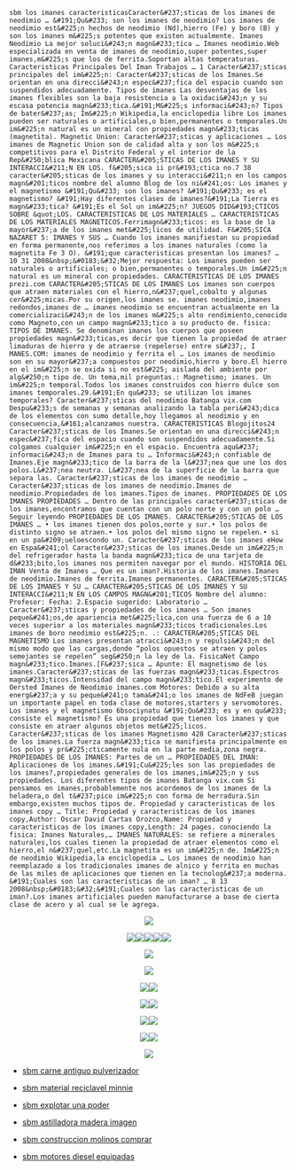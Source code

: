 
```
sbm los imanes caracteristicasCaracter&#237;sticas de los imanes de neodimio … &#191;Qu&#233; son los imanes de neodimio? Los imanes de neodimio est&#225;n hechos de neodimio (Nd),hierro (Fe) y boro (B) y son los imanes m&#225;s potentes que existen actualmente. Imanes Neodimio La mejor soluci&#243;n magn&#233;tica … Imanes neodimio.Web especializada en venta de imanes de neodimio,super potentes,super imanes,m&#225;s que los de ferrita.Soportan altas temperaturas. Caracteristicas Principales Del Iman Trabajos … 1 Caracter&#237;sticas principales del im&#225;n: Caracter&#237;sticas de los Imanes.Se orientan en una direcci&#243;n espec&#237;fica del espacio cuando son suspendidos adecuadamente. Tipos de imanes Las desventajas de los imanes flexibles son la baja resistencia a la oxidaci&#243;n y su escasa potencia magn&#233;tica.&#191;M&#225;s informaci&#243;n? Tipos de bater&#237;as; Im&#225;n Wikipedia,la enciclopedia libre Los imanes pueden ser naturales o artificiales,o bien,permanentes o temporales.Un im&#225;n natural es un mineral con propiedades magn&#233;ticas (magnetita). Magnetic Union: Caracter&#237;sticas y aplicaciones … Los imanes de Magnetic Union son de calidad alta y son los m&#225;s competitivos para el Distrito Federal y el interior de la Rep&#250;blica Mexicana CARACTER&#205;STICAS DE LOS IMANES Y SU INTERACCI&#211;N EN LOS. f&#205;sica ii pr&#193;ctica no.7 38 caracter&#205;sticas de los imanes y su interacci&#211;n en los campos magn&#201;ticos nombre del alumno Blog de los ni&#241;os: Los imanes y el magnetismo &#191;Qu&#233; son los imanes? &#191;Qu&#233; es el magnetismo? &#191;Hay diferentes clases de imanes?&#191;La Tierra es magn&#233;tica? &#191;Es el Sol un im&#225;n? JUEGOS DID&#193;CTICOS SOBRE &quot;LOS. CARACTERISTICAS DE LOS MATERIALES … CARACTERISTICAS DE LOS MATERIALES MAGNETICOS.Ferrimagn&#233;ticos: es la base de la mayor&#237;a de los imanes met&#225;licos de utilidad. F&#205;SICA NAZARET 5: IMANES Y SUS … Cuando los imanes manifiestan su propiedad en forma permanente,nos referimos a los imanes naturales (como la magnetita Fe 3 O). &#191;que caracteristicas presentan los imanes? … 10 31 2008&nbsp;&#0183;&#32;Mejor respuesta: Los imanes pueden ser naturales o artificiales; o bien,permanentes o temporales.Un im&#225;n natural es un mineral con propiedades. CARACTERISTICAS DE LOS IMANES prezi.com CARACTER&#205;STICAS DE LOS IMANES Los imanes son cuerpos que atraen materiales con el hierro,n&#237;quel,cobalto y algunas cer&#225;micas.Por su origen,los imanes se. imanes neodimio,imanes redondos,imanes de … imanes neodimio se encuentran actualmente en la comercializaci&#243;n de los imanes m&#225;s alto rendimiento,conocido como Magneto,con un campo magn&#233;tico a su producto de. fisica: TIPOS DE IMANES. Se denominan imanes los cuerpos que poseen propiedades magn&#233;ticas,es decir que tienen la propiedad de atraer limaduras de hierro y de atraerse (repelerse) entre s&#237;, I MANES.COM: imanes de neodimio y ferrita el … Los imanes de neodimio son en su mayor&#237;a compuestos por neodimio,hierro y boro.El hierro en el im&#225;n se oxida si no est&#225; aislada del ambiente por alg&#250;n tipo de. Un tema,mil preguntas.: Magnetismo; imanes. Un im&#225;n temporal.Todos los imanes construidos con hierro dulce son imanes temporales.29.&#191;En qu&#233; se utilizan los imanes temporales? Caracter&#237;sticas del neodimio Batanga vix.com Despu&#233;s de semanas y semanas analizando la tabla peri&#243;dica de los elementos con sumo detalle,hoy llegamos al neodimio y en consecuencia,&#161;alcanzamos nuestra. CARACTERISTICAS Blogojitos24 Caracter&#237;sticas de los Imanes.Se orientan en una direcci&#243;n espec&#237;fica del espacio cuando son suspendidos adecuadamente.Si colgamos cualquier im&#225;n en el espacio. Encuentra aqu&#237; informaci&#243;n de Imanes para tu … Informaci&#243;n confiable de Imanes.Eje magn&#233;tico de la barra de la l&#237;nea que une los dos polos.L&#237;nea neutra. L&#237;nea de la superficie de la barra que separa las. Caracter&#237;sticas de los imanes de neodimio … Caracter&#237;sticas de los imanes de neodimio.Imanes de neodimio.Propiedades de los imanes.Tipos de imanes. PROPIEDADES DE LOS IMANES PROPIEDADES … Dentro de las principales caracter&#237;sticas de los imanes,encontramos que cuentan con un polo norte y con un polo … Seguir leyendo PROPIEDADES DE LOS IMANES. CARACTER&#205;STICAS DE LOS IMANES … • los imanes tienen dos polos,norte y sur.• los polos de distinto signo se atraen.• los polos del mismo signo se repelen.• si en un pa&#209;ueloescondo un. Caracter&#237;sticas de los imanes eHow en Espa&#241;ol Caracter&#237;sticas de los imanes.Desde un im&#225;n del refrigerador hasta la banda magn&#233;tica de una tarjeta de d&#233;bito,los imanes nos permiten navegar por el mundo. HISTORIA DEL IMAN Venta de Imanes … Que es un iman?.Historia de los imanes.Imanes de neodimio.Imanes de ferrita.Imanes permanentes. CARACTER&#205;STICAS DE LOS IMANES Y SU … CARACTER&#205;STICAS DE LOS IMANES Y SU INTERACCI&#211;N EN LOS CAMPOS MAGN&#201;TICOS Nombre del alumno: Profesor: Fecha: 2.Espacio sugerido: Laboratorio … Caracter&#237;sticas y propiedades de los imanes … Son imanes peque&#241;os,de apariencia met&#225;lica,con una fuerza de 6 a 10 veces superior a los materiales magn&#233;ticos tradicionales.Los imanes de boro neodimio est&#225;n. .: CARACTER&#205;STICAS DEL MAGNETISMO Los imanes presentan atracci&#243;n y repulsi&#243;n del mismo modo que las cargas,donde “polos opuestos se atraen y polos semejantes se repelen” seg&#250;n la ley de la. FisicaNet Campo magn&#233;tico.Imanes.[F&#237;sica … Apunte: El magnetismo de los imanes.Caracter&#237;sticas de las fuerzas magn&#233;ticas.Espectros magn&#233;ticos.Intensidad del campo magn&#233;tico.El experimento de Oersted Imanes de Neodimio imanes.com Motores: Debido a su alta energ&#237;a y su peque&#241;o tama&#241;o los imanes de NdFeB juegan un importante papel en toda clase de motores,starters y servomotores. Los imanes y el magnetismo 6bsociynatu &#191;Qu&#233; es y en qu&#233; consiste el magnetismo? Es una propiedad que tienen los imanes y que consiste en atraer algunos objetos met&#225;licos. Caracter&#237;sticas de los imanes Magnetismo 428 Caracter&#237;sticas de los imanes.La fuerza magn&#233;tica se manifiesta principalmente en los polos y pr&#225;cticamente nula en la parte media,zona negra. PROPIEDADES DE LOS IMANES: Partes de un … PROPIEDADES DEL IMAN: Aplicaciones de los imanes.&#191;Cu&#225;les son las propiedades de los imanes?,propiedades generales de los imanes,im&#225;n y sus propiedades. Los diferentes tipos de imanes Batanga vix.com Si pensamos en imanes,probablemente nos acordemos de los imanes de la heladera,o del t&#237;pico im&#225;n con forma de herradura.Sin embargo,existen muchos tipos de. Propiedad y caracteristicas de los imanes copy … Title: Propiedad y caracteristicas de los imanes copy,Author: Oscar David Cartas Orozco,Name: Propiedad y caracteristicas de los imanes copy,Length: 24 pages. conociendo la fisica: Imanes Naturales,… IMANES NATURALES: se refiere a minerales naturales,los cuales tienen la propiedad de atraer elementos como el hierro,el n&#237;quel,etc.La magnetita es un im&#225;n de. Im&#225;n de neodimio Wikipedia,la enciclopedia … Los imanes de neodimio han reemplazado a los tradicionales imanes de alnico y ferrita en muchas de las miles de aplicaciones que tienen en la tecnolog&#237;a moderna. &#191;Cuales son las caracteristicas de un iman? … 8 13 2008&nbsp;&#0183;&#32;&#191;Cuales son las caracteristicas de un iman?.Los imanes artificiales pueden manufacturarse a base de cierta clase de acero y al cual se le agrega. 
```

<div align="center">

<a href="https://es-crusher.shibang-china.com/github&k=sbm+los+imanes+caracteristicas"><img src="https://static.shibang-china.com/es/crusher/logo.jpg"></a>

<a href="https://es-crusher.shibang-china.com/github&k=sbm+los+imanes+caracteristicas"><img src="https://static.shibang-china.com/es/crusher/index.jpg"></a><a href="https://es-crusher.shibang-china.com/material.htmlgithub&k=sbm+los+imanes+caracteristicas"><img src="https://static.shibang-china.com/es/crusher/material.jpg"></a><a href="https://es-crusher.shibang-china.com/application.htmlgithub&k=sbm+los+imanes+caracteristicas"><img src="https://static.shibang-china.com/es/crusher/application.jpg"></a><a href="https://es-crusher.shibang-china.com/aboutus.htmlgithub&k=sbm+los+imanes+caracteristicas"><img src="https://static.shibang-china.com/es/crusher/aboutus.jpg"></a><a href="https://es-crusher.shibang-china.com/contact.htmlgithub&k=sbm+los+imanes+caracteristicas"><img src="https://static.shibang-china.com/es/crusher/contact.jpg"></a>

<a href="https://es-crusher.shibang-china.com/github&k=sbm+los+imanes+caracteristicas"><img src="https://static.shibang-china.com/es/crusher/banner.jpg"></a>

<a href="https://swt.shibang-china.com/github&k=sbm+los+imanes+caracteristicas"><img src="https://static.shibang-china.com/es/crusher/text.jpg"></a>

<a href="https://swt.shibang-china.com/github&k=sbm+los+imanes+caracteristicas"><img src="https://static.shibang-china.com/es/crusher/chat.jpg"></a><a href="https://es-crusher.shibang-china.com/contact.htmlgithub&k=sbm+los+imanes+caracteristicas"><img src="https://static.shibang-china.com/es/crusher/message.jpg"></a>

<a href="https://es-crusher.shibang-china.com/products/pe.htmlgithub&k=sbm+los+imanes+caracteristicas"><img src="https://static.shibang-china.com/es/crusher/pe.jpg"></a><a href="https://es-crusher.shibang-china.com/products/pf.htmlgithub&k=sbm+los+imanes+caracteristicas"><img src="https://static.shibang-china.com/es/crusher/pf.jpg"></a>

<a href="https://es-crusher.shibang-china.com/products/hpt.htmlgithub&k=sbm+los+imanes+caracteristicas"><img src="https://static.shibang-china.com/es/crusher/hpt.jpg"></a><a href="https://es-crusher.shibang-china.com/products/vsi.htmlgithub&k=sbm+los+imanes+caracteristicas"><img src="https://static.shibang-china.com/es/crusher/vsi.jpg"></a>

<a href="https://es-crusher.shibang-china.com/products/klv.htmlgithub&k=sbm+los+imanes+caracteristicas"><img src="https://static.shibang-china.com/es/crusher/klv.jpg"></a><a href="https://es-crusher.shibang-china.com/products/portable.htmlgithub&k=sbm+los+imanes+caracteristicas"><img src="https://static.shibang-china.com/es/crusher/portable.jpg"></a>

<a href="https://swt.shibang-china.com/github&k=sbm+los+imanes+caracteristicas"><img src="https://static.shibang-china.com/es/crusher/case.jpg"></a>

</div>


* [sbm carne antiguo pulverizador](sbm%20carne%20antiguo%20pulverizador.md)

* [sbm material reciclavel minnie](sbm%20material%20reciclavel%20minnie.md)

* [sbm explotar una poder](sbm%20explotar%20una%20poder.md)

* [sbm astilladora madera imagen](sbm%20astilladora%20madera%20imagen.md)

* [sbm construccion molinos comprar](sbm%20construccion%20molinos%20comprar.md)

* [sbm motores diesel equipadas](sbm%20motores%20diesel%20equipadas.md)